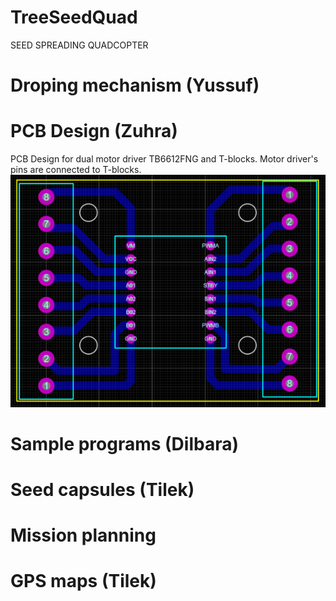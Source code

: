 # TreeSeedQuad
SEED SPREADING QUADCOPTER

# Droping mechanism (Yussuf)

# PCB Design (Zuhra)
PCB Design for dual motor driver TB6612FNG and T-blocks. 
Motor driver's pins are connected to T-blocks.
![PCB Design](PCB_design.png)

# Sample programs (Dilbara)

# Seed capsules (Tilek)

# Mission planning

# GPS maps (Tilek)
